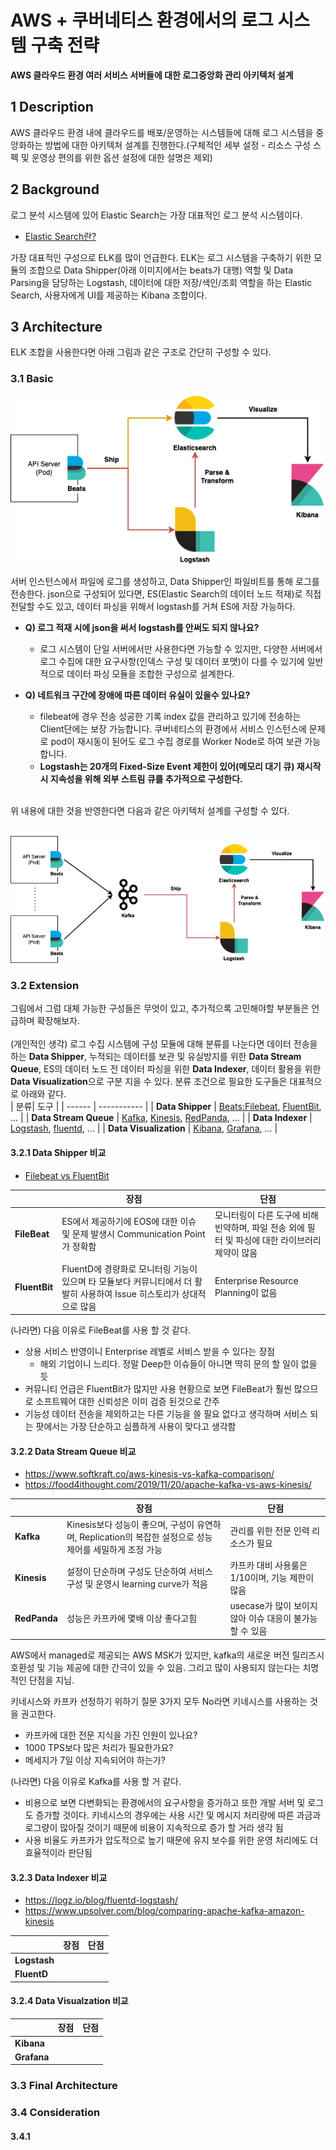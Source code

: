 # AWS + 쿠버네티스 환경에서의 로그 시스템 구축 전략

**AWS 클라우드 환경 여러 서비스 서버들에 대한 로그중앙화 관리 아키텍처 설계**
<!--more-->

## 1 Description
AWS 클라우드 환경 내에 클라우드를 배포/운영하는 시스템들에 대해 로그 시스템을 중앙화하는 방법에 대한 아키텍처 설계를 진행한다.(구체적인 세부 설정 - 리소스 구성 스펙 및 운영상 편의를 위한 옵션 설정에 대한 설명은 제외)
  
## 2 Background
 로그 분석 시스템에 있어 Elastic Search는 가장 대표적인 로그 분석 시스템이다.
* [Elastic Search란?](https://www.elastic.co/kr/what-is/elasticsearch)

 가장 대표적인 구성으로 ELK를 많이 언급한다. ELK는 로그 시스템을 구축하기 위한 모듈의 조합으로 Data Shipper(아래 이미지에서는 beats가 대행) 역할 및 Data Parsing을 담당하는 Logstash, 데이터에 대한 저장/색인/조회 역할을 하는 Elastic Search, 사용자에게 UI를 제공하는 Kibana 조합이다. 



## 3 Architecture
ELK 조합을 사용한다면 아래 그림과 같은 구조로 간단히 구성할 수 있다. 

### 3.1 Basic
![Minion](./images/logsystem/image01.png "ELK를 기반으로 하는 기본 구성도")

서버 인스턴스에서 파일에 로그를 생성하고, Data Shipper인 파일비트를 통해 로그를 전송한다. json으로 구성되어 있다면, ES(Elastic Search의 데이터 노드 적재)로 직접 전달할 수도 있고, 데이터 파싱을 위해서 logstash를 거쳐 ES에 저장 가능하다.

* **Q) 로그 적재 시에 json을 써서 logstash를 안써도 되지 않나요?**
  * 로그 시스템이 단일 서버에서만 사용한다면 가능할 수 있지만, 다양한 서버에서 로그 수집에 대한 요구사항(인덱스 구성 및 데이터 포맷)이 다를 수 있기에 일반적으로 데이터 파싱 모듈을 조합한 구성으로 설계한다.

* **Q) 네트워크 구간에 장애에 따른 데이터 유실이 있을수 있나요?**
  * filebeat에 경우 전송 성공한 기록 index 값을 관리하고 있기에 전송하는 Client단에는 보장 가능합니다. 쿠버네티스의 환경에서 서비스 인스턴스에 문제로 pod이 재시동이 된어도 로그 수집 경로를  Worker Node로 하여 보관 가능합니다. 
  * **Logstash는 20개의 Fixed-Size Event 제한이 있어(메모리 대기 큐) 재시작시 지속성을 위해 외부 스트림 큐를 추가적으로 구성한다.**

  <br>

위 내용에 대한 것을 반영한다면 다음과 같은 아키텍처 설계를 구성할 수 있다.
<br>
<br>

![Minion](./images/logsystem/image02.png "ELK + KAFKA 구성")



### 3.2 Extension
 그림에서 그럼 대체 가능한 구성들은 무엇이 있고, 추가적으록 고민해야할 부분들은 언급하며 확장해보자.
<br>
<br>
 (개인적인 생각) 로그 수집 시스템에 구성 모듈에 대해 분류를 나눈다면  데이터 전송을 하는 **Data Shipper**, 누적되는 데이터를 보관 및 유실방지를 위한 **Data Stream Queue**, ES의 데이터 노드 전 데이터 파싱을 위한 **Data Indexer**, 데이터 활용을 위한 **Data Visualization**으로 구분 지을 수 있다. 분류 조건으로 필요한 도구들은 대표적으로 아래와 같다.
<br>
| 분류| 도구 |
| ------ | ----------- |
| **Data Shipper** | [Beats:Filebeat](https://www.elastic.co/kr/downloads/beats/filebeat), [FluentBit](https://fluentbit.io/), ... |
| **Data Stream Queue** | [Kafka](https://kafka.apache.org), [Kinesis](https://aws.amazon.com/ko/kinesis/), [RedPanda](https://redpanda.com/), ... |
| **Data Indexer** | [Logstash](https://kafka.apache.org), [fluentd](https://www.fluentd.org/), ... |
| **Data Visualization** | [Kibana](https://www.elastic.co/kr/kibana/), [Grafana](https://grafana.com/), ... |

#### 3.2.1 Data Shipper 비교
 * [Filebeat vs FluentBit](https://www.saashub.com/compare-filebeat-vs-fluent-bit)

| | 장점| 단점|
| - | ----------- | ----------- |
| **FileBeat** | ES에서 제공하기에 EOS에 대한 이슈 및 문제 발생시 Communication Point가 정확함| 모니터링이 다른 도구에 비해 빈약하며, 파일 전송 외에 필터 및 파싱에 대한 라이브러리 제약이 많음 |
| **FluentBit** | FluentD에 경량화로 모니터링 기능이 있으며 타 모듈보다 커뮤니티에서 더 활발히 사용하여 Issue 히스토리가 상대적으로 많음| Enterprise Resource Planning이 없음  |

(나라면) 다음 이유로 FileBeat를 사용 할 것 같다.
* 상용 서비스 반영이니 Enterprise 레벨로 서비스 받을 수 있다는 장점
  * 해외 기업이니 느리다. 정말 Deep한 이슈들이 아니면 딱히 문의 할 일이 없을 듯
* 커뮤니티 언급은 FluentBit가 많지만 사용 현황으로 보면 FileBeat가 훨씬 많으므로 소프트웨어 대한 신뢰성은 이미 검증 된것으로 간주
* 기능성 데이터 전송을 제외하고는 다른 기능을 쓸 필요 없다고 생각하며 서비스 되는 팟에서는 가장 단순하고 심플하게 사용이 맞다고 생각함


#### 3.2.2 Data Stream Queue 비교
* https://www.softkraft.co/aws-kinesis-vs-kafka-comparison/
* https://food4ithought.com/2019/11/20/apache-kafka-vs-aws-kinesis/


| | 장점| 단점|
| - | ----------- | ----------- |
| **Kafka** | Kinesis보다 성능이 좋으며, 구성이 유연하며, Replication의 복잡한 설정으로 성능 제어를 세밀하게 조정 가능| 관리를 위한 전문 인력 리소스가 필요 |
| **Kinesis** | 설정이 단순하며 구성도 단순하여 서비스 구성 및 운영시 learning curve가 적음 | 카프카 대비 사용룰은 1/10이며, 기능 제한이 많음 |
| **RedPanda** | 성능은 카프카에 몇배 이상 좋다고힘| usecase가 많이 보이지 않아 이슈 대응이 불가능 할 수 있음|

AWS에서 managed로 제공되는 AWS MSK가 있지만, kafka의 새로운 버전 릴리즈시 호환성 및 기능 제공에 대한 간극이 있을 수 있음. 그리고 많이 사용되지 않는다는 치명적인 단점을 지님.

키네시스와 카프카 선정하기 위하기 질문 3가지 모두 No라면 키네시스를 사용하는 것을 권고한다.
* 카프카에 대한 전문 지식을 가진 인원이 있나요?
* 1000 TPS보다 많은 처리가 필요한가요?
* 메세지가 7일 이상 지속되어야 하는가?


(나라면) 다음 이유로 Kafka를 사용 할 거 같다.
 * 비용으로 보면 다변화되는 환경에서의 요구사항을 증가하고 또한 개발 서버 및 로그도 증가할 것이다. 키네시스의 경우에는 사용 시간 및 메시지 처리량에 따른 과금과 로그량이 많아질 것이기 때문에 비용이 지속적으로 증가 할 거라 생각 됨
 * 사용 비율도 카프카가 압도적으로 높기 때문에 유지 보수를 위한 운영 처리에도 더 효율적이라 판단됨


#### 3.2.3 Data Indexer 비교
* https://logz.io/blog/fluentd-logstash/
* https://www.upsolver.com/blog/comparing-apache-kafka-amazon-kinesis

| | 장점| 단점|
| - | ----------- | ----------- |
| **Logstash** | | |
| **FluentD** | | |

#### 3.2.4 Data Visualzation 비교
| | 장점| 단점|
| - | ----------- | ----------- |
| **Kibana** | | |
| **Grafana** | | |


### 3.3 Final Architecture


### 3.4 Consideration

#### 3.4.1



